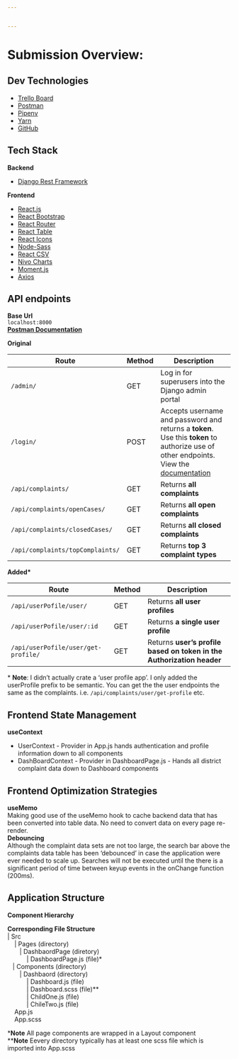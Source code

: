 ```yaml
---


---
```


<h1 id="submission-overview">Submission Overview:</h1>
<h2 id="dev-technologies">Dev Technologies</h2>
<ul>
<li><a href="https://trello.com/invite/b/kopcvyMk/9616e91ac8690334b97cdd2284152f06/nycc-code-challenge">Trello Board</a></li>
<li><a href="https://documenter.getpostman.com/view/6222631/TWDZJc9J#intro">Postman</a></li>
<li><a href="https://pipenv.pypa.io/en/latest/">Pipenv</a></li>
<li><a href="https://classic.yarnpkg.com/en/">Yarn</a></li>
<li><a href="https://github.com/">GitHub</a></li>
</ul>
<h2 id="tech-stack">Tech Stack</h2>
<p><strong>Backend</strong></p>
<ul>
<li><a href="https://www.django-rest-framework.org/">Django Rest Framework</a></li>
</ul>
<p><strong>Frontend</strong></p>
<ul>
<li><a href="https://reactjs.org/">React.js</a></li>
<li><a href="https://react-bootstrap.github.io/">React Bootstrap</a></li>
<li><a href="https://reactrouter.com/web/guides/quick-start">React Router</a></li>
<li><a href="https://react-table.tanstack.com/">React Table</a></li>
<li><a href="https://react-icons.github.io/react-icons/">React Icons</a></li>
<li><a href="https://www.npmjs.com/package/node-sass">Node-Sass</a></li>
<li><a href="https://www.npmjs.com/package/react-csv">React CSV</a></li>
<li><a href="https://nivo.rocks/">Nivo Charts</a></li>
<li><a href="https://momentjs.com/">Moment.js</a></li>
<li><a href="https://www.npmjs.com/package/axios">Axios</a></li>
</ul>
<h2 id="api-endpoints">API endpoints</h2>
<p><strong>Base Url</strong><br>
<code>localhost:8000</code><br>
<a href="https://documenter.getpostman.com/view/6222631/TWDZJc9J#intro"><strong>Postman Documentation</strong></a></p>
<p><strong>Original</strong></p>

<table>
<thead>
<tr>
<th>Route</th>
<th>Method</th>
<th>Description</th>
</tr>
</thead>
<tbody>
<tr>
<td><code>/admin/</code></td>
<td>GET</td>
<td>Log in for superusers into the Django admin portal</td>
</tr>
<tr>
<td><code>/login/</code></td>
<td>POST</td>
<td>Accepts username and password and returns a <strong>token</strong>. Use this <strong>token</strong> to authorize use of other endpoints. View the <a href="https://www.django-rest-framework.org/api-guide/authentication/#basicauthentication">documentation</a></td>
</tr>
<tr>
<td><code>/api/complaints/</code></td>
<td>GET</td>
<td>Returns <strong>all complaints</strong></td>
</tr>
<tr>
<td><code>/api/complaints/openCases/</code></td>
<td>GET</td>
<td>Returns <strong>all open complaints</strong></td>
</tr>
<tr>
<td><code>/api/complaints/closedCases/</code></td>
<td>GET</td>
<td>Returns <strong>all closed complaints</strong></td>
</tr>
<tr>
<td><code>/api/complaints/topComplaints/</code></td>
<td>GET</td>
<td>Returns <strong>top 3 complaint types</strong></td>
</tr>
</tbody>
</table><p><strong>Added*</strong></p>

<table>
<thead>
<tr>
<th>Route</th>
<th>Method</th>
<th>Description</th>
</tr>
</thead>
<tbody>
<tr>
<td><code>/api/userPofile/user/</code></td>
<td>GET</td>
<td>Returns <strong>all user profiles</strong></td>
</tr>
<tr>
<td><code>/api/userPofile/user/:id</code></td>
<td>GET</td>
<td>Returns <strong>a single user profile</strong></td>
</tr>
<tr>
<td><code>/api/userPofile/user/get-profile/</code></td>
<td>GET</td>
<td>Returns <strong>user’s profile based on token in the Authorization header</strong></td>
</tr>
</tbody>
</table><p>* <strong>Note</strong>: I didn’t actually crate a ‘user profile app’. I only added the userProfile prefix to be semantic. You can get the the user endpoints the same as the  complaints. i.e. <code>/api/complaints/user/get-profile</code> etc.</p>
<h2 id="frontend-state-management">Frontend State Management</h2>
<p><strong>useContext</strong></p>
<ul>
<li>UserContext - Provider in App.js hands authentication and profile information down to all components</li>
<li>DashBoardContext - Provider in DashboardPage.js - Hands all district complaint data down to Dashboard 		    components</li>
</ul>
<h2 id="frontend-optimization-strategies">Frontend Optimization Strategies</h2>
<p><strong>useMemo</strong><br>
Making good use of the useMemo hook to cache backend data that has been converted  into table data. No need to convert data on every page re-render.<br>
<strong>Debouncing</strong><br>
Although the complaint data sets are not too large, the search bar above the complaints data table has been ‘debounced’ in case the application were ever needed to scale up. Searches will not be executed until the there is a significant period of time  between keyup events in the onChange function (200ms).</p>
<h2 id="application-structure">Application Structure</h2>
<p><strong>Component  Hierarchy</strong><br>
<a href="https://mermaid-js.github.io/mermaid-live-editor/#/edit/eyJjb2RlIjoiXG5ncmFwaCBUQlxuQVtBcHBdIFxuQSAtLSBQcml2YXRlIFJvdXRlIC0tPiBCKFBhZ2UpXG5BIC0tPiBDKFBhZ2UpXG5CIC0tPiBEKChDaGlsZHJlbikpXG5DIC0tPiBFKChDaGlsZHJlbikpXG4iLCJtZXJtYWlkIjp7InRoZW1lIjoiZGVmYXVsdCJ9LCJ1cGRhdGVFZGl0b3IiOmZhbHNlfQ"><img src="https://mermaid.ink/img/eyJjb2RlIjoiXG5ncmFwaCBUQlxuQVtBcHBdIFxuQSAtLSBQcml2YXRlIFJvdXRlIC0tPiBCKFBhZ2UpXG5BIC0tPiBDKFBhZ2UpXG5CIC0tPiBEKChDaGlsZHJlbikpXG5DIC0tPiBFKChDaGlsZHJlbikpXG4iLCJtZXJtYWlkIjp7InRoZW1lIjoiZGVmYXVsdCJ9LCJ1cGRhdGVFZGl0b3IiOmZhbHNlfQ" alt=""></a></p>
<p><strong>Corresponding File Structure</strong><br>
| Src<br>
&nbsp;&nbsp;&nbsp;&nbsp;| Pages (directory)<br>
&nbsp;&nbsp;&nbsp;&nbsp;&nbsp;&nbsp;&nbsp;| DashbaordPage (diretory)<br>
&nbsp;&nbsp;&nbsp;&nbsp;&nbsp;&nbsp;&nbsp;&nbsp;&nbsp;&nbsp;&nbsp;| DashboardPage.js (file)*<br>
&nbsp;&nbsp;&nbsp;| Components (directory)<br>
&nbsp;&nbsp;&nbsp;&nbsp;&nbsp;&nbsp;&nbsp;| Dashbaord (directory)<br>
&nbsp;&nbsp;&nbsp;&nbsp;&nbsp;&nbsp;&nbsp;&nbsp;&nbsp;&nbsp;&nbsp;| Dashboard.js (file)<br>
&nbsp;&nbsp;&nbsp;&nbsp;&nbsp;&nbsp;&nbsp;&nbsp;&nbsp;&nbsp;&nbsp;| Dashboard.scss (file)**<br>
&nbsp;&nbsp;&nbsp;&nbsp;&nbsp;&nbsp;&nbsp;&nbsp;&nbsp;&nbsp;&nbsp;| ChildOne.js (file)<br>
&nbsp;&nbsp;&nbsp;&nbsp;&nbsp;&nbsp;&nbsp;&nbsp;&nbsp;&nbsp;&nbsp;| ChileTwo.js (file)<br>
&nbsp;&nbsp;&nbsp;&nbsp;App.js<br>
&nbsp;&nbsp;&nbsp;&nbsp;App.scss</p>
<p>*<strong>Note</strong> All page components are wrapped in a Layout component<br>
**<strong>Note</strong> Eevery directory typically has at least one scss file which is imported into App.scss</p>

